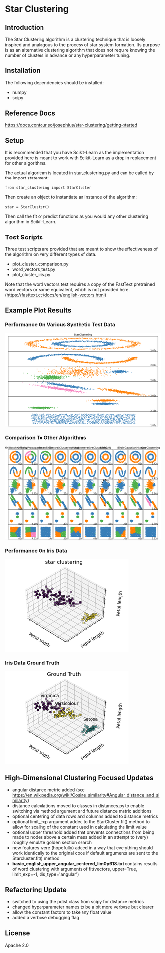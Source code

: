 # Star Clustering

## Introduction

The Star Clustering algorithm is a clustering technique that is loosely inspired and analogous to the process of star system formation.  Its purpose is as an alternative clustering algorithm that does not require knowing the number of clusters in advance or any hyperparameter tuning.

## Installation

The following dependencies should be installed:

* numpy
* scipy

## Reference Docs
https://docs.contour.so/josephius/star-clustering/getting-started

## Setup

It is recommended that you have Scikit-Learn as the implementation provided here is meant to work with Scikit-Learn as a drop in replacement for other algorithms.

The actual algorithm is located in star_clustering.py and can be called by the import statement:

`from star_clustering import StarCluster`

Then create an object to instantiate an instance of the algorithm:

`star = StarCluster()`

Then call the fit or predict functions as you would any other clustering algorithm in Scikit-Learn.

## Test Scripts

Three test scripts are provided that are meant to show the effectiveness of the algorithm on very different types of data.

* plot_cluster_comparison.py
* word_vectors_test.py
* plot_cluster_iris.py

Note that the word vectors test requires a copy of the FastText pretrained word vectors or some equivalent, which is not provided here. (https://fasttext.cc/docs/en/english-vectors.html)

## Example Plot Results

### Performance On Various Synthetic Test Data

![Plot Cluster Comparison - Star Clustering](Figure_StarClustering.png)

### Comparison To Other Algorithms

![Plot Cluster Comparison - Star Clustering](Figure_Plot_Cluster_Comparison.png)

### Performance On Iris Data

![Plot Cluster Iris - Star Clustering](Figure_Iris_Star_Clustering.png)

### Iris Data Ground Truth

![Plot Cluster Iris - Ground Truth](Figure_Iris_Ground_Truth.png)

## High-Dimensional Clustering Focused Updates

* angular distance metric added (see https://en.wikipedia.org/wiki/Cosine_similarity#Angular_distance_and_similarity)
* distance calculations moved to classes in distances.py to enable switching via method argument and future distance metric additions
* optional centering of data rows and columns added to distance metrics
* optional limit_exp argument added to the StarCluster.fit() method to allow for scaling of the constant used in calculating the limit value
* optional upper threshold added that prevents connections from being made to nodes above a certain mass added in an attempt to (very) roughly emulate golden section search
* new features were (hopefully) added in a way that everything should work identically to the original code if default arguments are sent to the Starcluster.fit() method
* **basic_english_upper_angular_centered_lim0p618.txt** contains results of word clustering with arguments of fit(vectors, upper=True, limit_exp=-1, dis_type='angular')

## Refactoring Update

* switched to using the pdist class from scipy for distance metrics
* changed hyperparameter names to be a bit more verbose but clearer
* allow the constant factors to take any float value
* added a verbose debugging flag

## License

Apache 2.0
